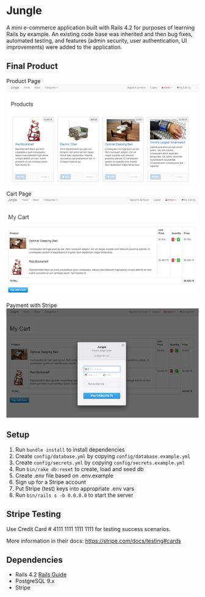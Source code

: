 # Jungle

A mini e-commerce application built with Rails 4.2 for purposes of learning Rails by example. An existing code base was inherited and then bug fixes, automated testing, and features (admin security, user authentication, UI improvements) were added to the application.

## Final Product

Product Page
!["Product Page"](docs/Products.PNG)

Cart Page
!["Cart Page"](docs/Cart.PNG)

Payment with Stripe
!["Payment"](docs/Payment.PNG)

## Setup

1. Run `bundle install` to install dependencies
2. Create `config/database.yml` by copying `config/database.example.yml`
3. Create `config/secrets.yml` by copying `config/secrets.example.yml`
4. Run `bin/rake db:reset` to create, load and seed db
5. Create .env file based on .env.example
6. Sign up for a Stripe account
7. Put Stripe (test) keys into appropriate .env vars
8. Run `bin/rails s -b 0.0.0.0` to start the server

## Stripe Testing

Use Credit Card # 4111 1111 1111 1111 for testing success scenarios.

More information in their docs: <https://stripe.com/docs/testing#cards>

## Dependencies

* Rails 4.2 [Rails Guide](http://guides.rubyonrails.org/v4.2/)
* PostgreSQL 9.x
* Stripe
